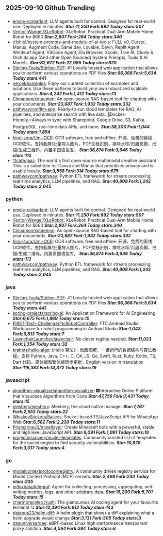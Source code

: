 ## 2025-09-10 Github Trending

### 
* [emcie-co/parlant](https://github.com/emcie-co/parlant): LLM agents built for control. Designed for real-world use. Deployed in minutes. ***Star:11,250 Fork:892 Today stars:507***
* [Vector-Wangel/XLeRobot](https://github.com/Vector-Wangel/XLeRobot): XLeRobot: Practical Dual-Arm Mobile Home Robot for $660 ***Star:2,807 Fork:264 Today stars:340***
* [x1xhlol/system-prompts-and-models-of-ai-tools](https://github.com/x1xhlol/system-prompts-and-models-of-ai-tools): FULL v0, Cursor, Manus, Augment Code, Same.dev, Lovable, Devin, Replit Agent, Windsurf Agent, VSCode Agent, Dia Browser, Xcode, Trae AI, Cluely & Orchids.app (And other Open Sourced) System Prompts, Tools & AI Models. ***Star:82,672 Fork:22,985 Today stars:620***
* [Stirling-Tools/Stirling-PDF](https://github.com/Stirling-Tools/Stirling-PDF): #1 Locally hosted web application that allows you to perform various operations on PDF files ***Star:66,368 Fork:5,634 Today stars:441***
* [vercel/examples](https://github.com/vercel/examples): Enjoy our curated collection of examples and solutions. Use these patterns to build your own robust and scalable applications. ***Star:4,242 Fork:1,412 Today stars:73***
* [Cinnamon/kotaemon](https://github.com/Cinnamon/kotaemon): An open-source RAG-based tool for chatting with your documents. ***Star:23,687 Fork:1,932 Today stars:332***
* [pathwaycom/llm-app](https://github.com/pathwaycom/llm-app): Ready-to-run cloud templates for RAG, AI pipelines, and enterprise search with live data. 🐳Docker-friendly.⚡Always in sync with Sharepoint, Google Drive, S3, Kafka, PostgreSQL, real-time data APIs, and more. ***Star:38,300 Fork:1,044 Today stars:1,854***
* [hiroi-sora/Umi-OCR](https://github.com/hiroi-sora/Umi-OCR): OCR software, free and offline. 开源、免费的离线OCR软件。支持截屏/批量导入图片，PDF文档识别，排除水印/页眉页脚，扫描/生成二维码。内置多国语言库。 ***Star:36,874 Fork:3,646 Today stars:113***
* [11cafe/jaaz](https://github.com/11cafe/jaaz): The world's first open-source multimodal creative assistant This is a substitute for Canva and Manus that prioritizes privacy and is usable locally. ***Star:3,558 Fork:314 Today stars:675***
* [pathwaycom/pathway](https://github.com/pathwaycom/pathway): Python ETL framework for stream processing, real-time analytics, LLM pipelines, and RAG. ***Star:40,808 Fork:1,242 Today stars:2,045***

### python
* [emcie-co/parlant](https://github.com/emcie-co/parlant): LLM agents built for control. Designed for real-world use. Deployed in minutes. ***Star:11,250 Fork:892 Today stars:507***
* [Vector-Wangel/XLeRobot](https://github.com/Vector-Wangel/XLeRobot): XLeRobot: Practical Dual-Arm Mobile Home Robot for $660 ***Star:2,807 Fork:264 Today stars:340***
* [Cinnamon/kotaemon](https://github.com/Cinnamon/kotaemon): An open-source RAG-based tool for chatting with your documents. ***Star:23,687 Fork:1,932 Today stars:332***
* [hiroi-sora/Umi-OCR](https://github.com/hiroi-sora/Umi-OCR): OCR software, free and offline. 开源、免费的离线OCR软件。支持截屏/批量导入图片，PDF文档识别，排除水印/页眉页脚，扫描/生成二维码。内置多国语言库。 ***Star:36,874 Fork:3,646 Today stars:113***
* [pathwaycom/pathway](https://github.com/pathwaycom/pathway): Python ETL framework for stream processing, real-time analytics, LLM pipelines, and RAG. ***Star:40,808 Fork:1,242 Today stars:2,045***

### java
* [Stirling-Tools/Stirling-PDF](https://github.com/Stirling-Tools/Stirling-PDF): #1 Locally hosted web application that allows you to perform various operations on PDF files ***Star:66,368 Fork:5,634 Today stars:441***
* [spring-projects/spring-ai](https://github.com/spring-projects/spring-ai): An Application Framework for AI Engineering ***Star:6,675 Fork:1,869 Today stars:10***
* [FIRST-Tech-Challenge/FtcRobotController](https://github.com/FIRST-Tech-Challenge/FtcRobotController): FTC Android Studio Workspace for robot programming in Android Studio ***Star:1,043 Fork:6,813 Today stars:7***
* [LawnchairLauncher/lawnchair](https://github.com/LawnchairLauncher/lawnchair): No clever tagline needed. ***Star:11,023 Fork:1,354 Today stars:32***
* [krahets/hello-algo](https://github.com/krahets/hello-algo): 《Hello 算法》：动画图解、一键运行的数据结构与算法教程。支持 Python, Java, C++, C, C#, JS, Go, Swift, Rust, Ruby, Kotlin, TS, Dart 代码。简体版和繁体版同步更新，English version in translation ***Star:116,383 Fork:14,372 Today stars:79***

### javascript
* [algorithm-visualizer/algorithm-visualizer](https://github.com/algorithm-visualizer/algorithm-visualizer): 🎆Interactive Online Platform that Visualizes Algorithms from Code ***Star:47,759 Fork:7,431 Today stars:15***
* [meshery/meshery](https://github.com/meshery/meshery): Meshery, the cloud native manager ***Star:7,767 Fork:2,552 Today stars:22***
* [WhiskeySockets/Baileys](https://github.com/WhiskeySockets/Baileys): Socket-based TS/JavaScript API for WhatsApp Web ***Star:6,582 Fork:2,230 Today stars:11***
* [PrismarineJS/mineflayer](https://github.com/PrismarineJS/mineflayer): Create Minecraft bots with a powerful, stable, and high level JavaScript API. ***Star:6,091 Fork:1,091 Today stars:19***
* [projectdiscovery/nuclei-templates](https://github.com/projectdiscovery/nuclei-templates): Community curated list of templates for the nuclei engine to find security vulnerabilities. ***Star:10,878 Fork:3,017 Today stars:4***

### go
* [modelcontextprotocol/registry](https://github.com/modelcontextprotocol/registry): A community driven registry service for Model Context Protocol (MCP) servers. ***Star:2,498 Fork:233 Today stars:235***
* [influxdata/telegraf](https://github.com/influxdata/telegraf): Agent for collecting, processing, aggregating, and writing metrics, logs, and other arbitrary data. ***Star:16,200 Fork:5,701 Today stars:15***
* [charmbracelet/crush](https://github.com/charmbracelet/crush): The glamourous AI coding agent for your favourite terminal 💘 ***Star:12,394 Fork:613 Today stars:143***
* [databus23/helm-diff](https://github.com/databus23/helm-diff): A helm plugin that shows a diff explaining what a helm upgrade would change ***Star:3,131 Fork:305 Today stars:3***
* [daeuniverse/dae](https://github.com/daeuniverse/dae): eBPF-based Linux high-performance transparent proxy solution. ***Star:4,564 Fork:284 Today stars:6***
